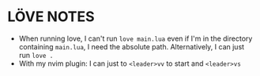 # LÖVE NOTES

* When running love, I can't run `love main.lua` even if I'm in the directory
    containing `main.lua`, I need the absolute path.
    Alternatively, I can just run `love .`
* With my nvim plugin: I can just to `<leader>vv` to start and `<leader>vs`
